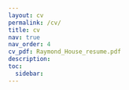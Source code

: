```yaml
---
layout: cv
permalink: /cv/
title: cv
nav: true
nav_order: 4
cv_pdf: Raymond_House_resume.pdf
description:
toc:
  sidebar:
---
```

